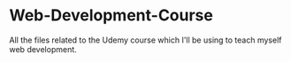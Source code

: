 # Web-Development-Course
All the files related to the Udemy course which I'll be using to teach myself web development.
